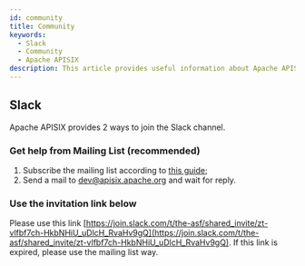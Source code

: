 ```yaml
---
id: community
title: Community
keywords:
  - Slack
  - Community
  - Apache APISIX
description: This article provides useful information about Apache APISIX's Community, including 2 ways to join the Slack channel.
---
```


## Slack

Apache APISIX provides 2 ways to join the Slack channel.

### Get help from Mailing List (recommended)

1. Subscribe the mailing list according to [this guide](subscribe-guide.md);
2. Send a mail to [dev@apisix.apache.org](mailto:dev@apisix.apache.org) and wait for reply.

### Use the invitation link below

Please use this link [https://join.slack.com/t/the-asf/shared_invite/zt-vlfbf7ch-HkbNHiU_uDlcH_RvaHv9gQ](https://join.slack.com/t/the-asf/shared_invite/zt-vlfbf7ch-HkbNHiU_uDlcH_RvaHv9gQ). If this link is expired, please use the mailing list way.
